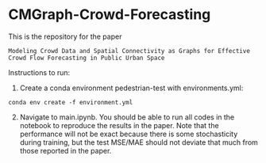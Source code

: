 # CMGraph-Crowd-Forecasting

This is the repository for the paper 
```
Modeling Crowd Data and Spatial Connectivity as Graphs for Effective Crowd Flow Forecasting in Public Urban Space
```

Instructions to run: 
1. Create a conda environment pedestrian-test with environments.yml: 
```
conda env create -f environment.yml
```
2. Navigate to main.ipynb. You should be able to run all codes in the notebook to reproduce the results in the paper. Note that the performance will not be exact because there is some stochasticity during training, but the test MSE/MAE should not deviate that much from those reported in the paper.  
